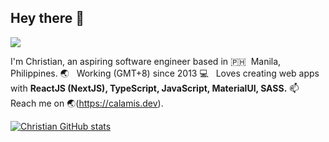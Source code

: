 ## Hey there 👋
![](https://komarev.com/ghpvc/?username=raintomista&style=flat-square)

I'm Christian, an aspiring software engineer based in 🇵🇭 &nbsp;Manila, Philippines.
 🌏 &nbsp; Working (GMT+8) since 2013
 💻 &nbsp; Loves creating web apps with **ReactJS (NextJS), TypeScript, JavaScript, MaterialUI, SASS.**
 📫 &nbsp; Reach me on 🌏(https://calamis.dev).

[![Christian GitHub stats](https://github-readme-stats.vercel.app/api?username=calamis&count_private=true&show_icons=true&hide_title=true)](https://github.com/anuraghazra/github-readme-stats)
